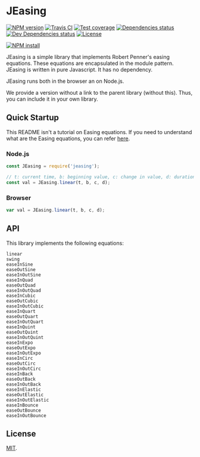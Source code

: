 # JEasing

[![NPM version][npm-image]][npm-url]
[![Travis CI][travis-image]][travis-url]
[![Test coverage][coveralls-image]][coveralls-url]
[![Dependencies status][dependencies-image]][dependencies-url]
[![Dev Dependencies status][devdependencies-image]][devdependencies-url]
[![License][license-image]](LICENSE.md)
<!--- [![node version][node-image]][node-url] -->

[![NPM install][npm-install-image]][npm-install-url]

JEasing is a simple library that implements Robert Penner's easing equations. These equations are encapsulated in the module pattern. JEasing is written in pure Javascript. It has no dependency.

JEasing runs both in the browser an on Node.js.

We provide a version without a link to the parent library (without this). Thus, you can include it in your own library.


## Quick Startup

This README isn't a tutorial on Easing equations. If you need to understand what are the Easing equations, you can refer [here](https://easings.net/en).

### Node.js

```javascript
const JEasing = require('jeasing');

// t: current time, b: beginning value, c: change in value, d: duration
const val = JEasing.linear(t, b, c, d);

```

### Browser

```javascript
var val = JEasing.linear(t, b, c, d);
```


## API

This library implements the following equations:

```
linear
swing
easeInSine
easeOutSine
easeInOutSine
easeInQuad
easeOutQuad
easeInOutQuad
easeInCubic
easeOutCubic
easeInOutCubic
easeInQuart
easeOutQuart
easeInOutQuart
easeInQuint
easeOutQuint
easeInOutQuint
easeInExpo
easeOutExpo
easeInOutExpo
easeInCirc
easeOutCirc
easeInOutCirc
easeInBack
easeOutBack
easeInOutBack
easeInElastic
easeOutElastic
easeInOutElastic
easeInBounce
easeOutBounce
easeInOutBounce
```


## License

[MIT](LICENSE.md).

<!--- URls -->

[npm-image]: https://img.shields.io/npm/v/jeasing.svg?style=flat-square
[npm-install-image]: https://nodei.co/npm/jeasing.png?compact=true
[node-image]: https://img.shields.io/badge/node.js-%3E=_0.10-green.svg?style=flat-square
[download-image]: https://img.shields.io/npm/dm/jeasing.svg?style=flat-square
[travis-image]: https://img.shields.io/travis/jclo/jeasing.svg?style=flat-square
[coveralls-image]: https://img.shields.io/coveralls/jclo/jeasing/master.svg?style=flat-square
[dependencies-image]: https://david-dm.org/jclo/jeasing/status.svg?theme=shields.io
[devdependencies-image]: https://david-dm.org/jclo/jeasing/dev-status.svg?theme=shields.io
[license-image]: https://img.shields.io/npm/l/jeasing.svg?style=flat-square

[npm-url]: https://www.npmjs.com/package/jeasing
[npm-install-url]: https://nodei.co/npm/jeasing
[node-url]: http://nodejs.org/download
[download-url]: https://www.npmjs.com/package/jeasing
[travis-url]: https://travis-ci.org/jclo/jeasing
[coveralls-url]: https://coveralls.io/github/jclo/jeasing?branch=master
[dependencies-url]: https://david-dm.org/jclo/jeasing
[devdependencies-url]: https://david-dm.org/jclo/jeasing?type=dev
[license-url]: http://opensource.org/licenses/MIT
